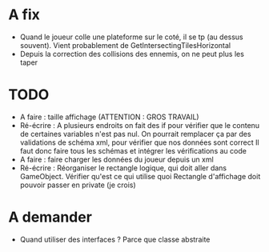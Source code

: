 # A fix
- Quand le joueur colle une plateforme sur le coté, il se tp (au dessus souvent). Vient probablement de GetIntersectingTilesHorizontal
- Depuis la correction des collisions des ennemis, on ne peut plus les taper

# TODO
- A faire : taille affichage (ATTENTION : GROS TRAVAIL)
- Ré-écrire : A plusieurs endroits on fait des if pour vérifier que le contenu de certaines variables n'est pas nul.
  On pourrait remplacer ça par des validations de schéma xml, pour vérifier que nos données sont correct
  Il faut donc faire tous les schémas et intégrer les vérifications au code
- A faire : faire charger les données du joueur depuis un xml
- Ré-écrire : Réorganiser le rectangle logique, qui doit aller dans GameObject. Vérifier qu'est ce qui utilise quoi
  Rectangle d'affichage doit pouvoir passer en private (je crois)



# A demander
- Quand utiliser des interfaces ? Parce que classe abstraite